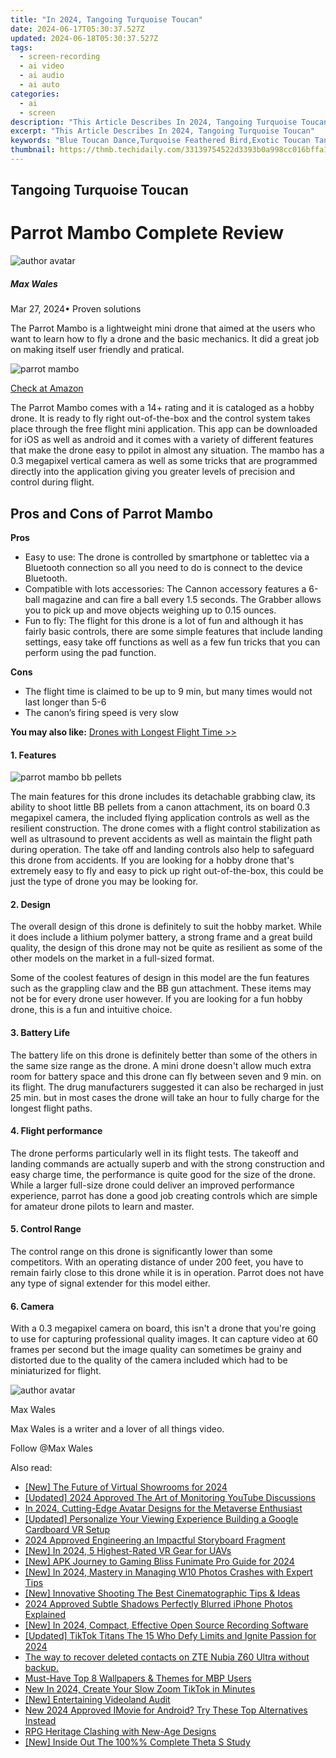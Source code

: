 ```yaml
---
title: "In 2024, Tangoing Turquoise Toucan"
date: 2024-06-17T05:30:37.527Z
updated: 2024-06-18T05:30:37.527Z
tags: 
  - screen-recording
  - ai video
  - ai audio
  - ai auto
categories: 
  - ai
  - screen
description: "This Article Describes In 2024, Tangoing Turquoise Toucan"
excerpt: "This Article Describes In 2024, Tangoing Turquoise Toucan"
keywords: "Blue Toucan Dance,Turquoise Feathered Bird,Exotic Toucan Tango,Toucan Colorful Dance,Tangoing Avian Beauty,Turquoise Plumed Toucan,Vibrant Toucan Dances"
thumbnail: https://thmb.techidaily.com/33139754522d3393b0a998cc016bffa1b55254150a3f5abcd672e5d0c2f8e9f3.jpg
---
```


## Tangoing Turquoise Toucan

# Parrot Mambo Complete Review

![author avatar](https://images.wondershare.com/filmora/article-images/max-wales-author.jpg)

##### Max Wales

 Mar 27, 2024• Proven solutions

 The Parrot Mambo is a lightweight mini drone that aimed at the users who want to learn how to fly a drone and the basic mechanics. It did a great job on making itself user friendly and pratical.

![parrot mambo](https://images.wondershare.com/filmora/article-images/parrot-mambo.jpg)

[Check at Amazon](https://www.amazon.com/gp/product/B01JYR44MY/ref=as%5Fli%5Ftl?ie=UTF8&tag=vs-flora-20&camp=1789&creative=9325&linkCode=as2&creativeASIN=B01JYR44MY&linkId=67c1f92814414b27494acdea5c374b36)

 The Parrot Mambo comes with a 14+ rating and it is cataloged as a hobby drone. It is ready to fly right out-of-the-box and the control system takes place through the free flight mini application. This app can be downloaded for iOS as well as android and it comes with a variety of different features that make the drone easy to ppilot in almost any situation. The mambo has a 0.3 megapixel vertical camera as well as some tricks that are programmed directly into the application giving you greater levels of precision and control during flight.

## Pros and Cons of Parrot Mambo

**Pros**

* Easy to use: The drone is controlled by smartphone or tablettec via a Bluetooth connection so all you need to do is connect to the device Bluetooth.
* Compatible with lots accessories: The Cannon accessory features a 6-ball magazine and can fire a ball every 1.5 seconds. The Grabber allows you to pick up and move objects weighing up to 0.15 ounces.
* Fun to fly: The flight for this drone is a lot of fun and although it has fairly basic controls, there are some simple features that include landing settings, easy take off functions as well as a few fun tricks that you can perform using the pad function.

**Cons**

* The flight time is claimed to be up to 9 min, but many times would not last longer than 5-6
* The canon’s firing speed is very slow

**You may also like:** [Drones with Longest Flight Time >>](https://tools.techidaily.com/wondershare/filmora/download/)

#### 1\.  Features

![parrot mambo bb pellets](https://images.wondershare.com/filmora/article-images/parrot-mambo-bb-pellets.jpg)

 The main features for this drone includes its detachable grabbing claw, its ability to shoot little BB pellets from a canon attachment, its on board 0.3 megapixel camera, the included flying application controls as well as the resilient construction. The drone comes with a flight control stabilization as well as ultrasound to prevent accidents as well as maintain the flight path during operation. The take off and landing controls also help to safeguard this drone from accidents. If you are looking for a hobby drone that's extremely easy to fly and easy to pick up right out-of-the-box, this could be just the type of drone you may be looking for.

#### 2\.  Design

 The overall design of this drone is definitely to suit the hobby market. While it does include a lithium polymer battery, a strong frame and a great build quality, the design of this drone may not be quite as resilient as some of the other models on the market in a full-sized format.

 Some of the coolest features of design in this model are the fun features such as the grappling claw and the BB gun attachment. These items may not be for every drone user however. If you are looking for a fun hobby drone, this is a fun and intuitive choice.

#### 3\.  Battery Life

 The battery life on this drone is definitely better than some of the others in the same size range as the drone. A mini drone doesn't allow much extra room for battery space and this drone can fly between seven and 9 min. on its flight. The drug manufacturers suggested it can also be recharged in just 25 min. but in most cases the drone will take an hour to fully charge for the longest flight paths.

#### 4\.  Flight performance

 The drone performs particularly well in its flight tests. The takeoff and landing commands are actually superb and with the strong construction and easy charge time, the performance is quite good for the size of the drone. While a larger full-size drone could deliver an improved performance experience, parrot has done a good job creating controls which are simple for amateur drone pilots to learn and master.

#### 5\.  Control Range

 The control range on this drone is significantly lower than some competitors. With an operating distance of under 200 feet, you have to remain fairly close to this drone while it is in operation. Parrot does not have any type of signal extender for this model either.

#### 6\.  Camera

 With a 0.3 megapixel camera on board, this isn't a drone that you're going to use for capturing professional quality images. It can capture video at 60 frames per second but the image quality can sometimes be grainy and distorted due to the quality of the camera included which had to be miniaturized for flight.

![author avatar](https://images.wondershare.com/filmora/article-images/max-wales-author.jpg)

Max Wales

Max Wales is a writer and a lover of all things video.

Follow @Max Wales


<ins class="adsbygoogle"
     style="display:block"
     data-ad-format="autorelaxed"
     data-ad-client="ca-pub-7571918770474297"
     data-ad-slot="1223367746"></ins>



<ins class="adsbygoogle"
     style="display:block"
     data-ad-client="ca-pub-7571918770474297"
     data-ad-slot="8358498916"
     data-ad-format="auto"
     data-full-width-responsive="true"></ins>


<span class="atpl-alsoreadstyle">Also read:</span>
<div><ul>
<li><a href="https://fox-blue.techidaily.com/new-the-future-of-virtual-showrooms-for-2024/"><u>[New] The Future of Virtual Showrooms for 2024</u></a></li>
<li><a href="https://fox-blue.techidaily.com/updated-2024-approved-the-art-of-monitoring-youtube-discussions/"><u>[Updated] 2024 Approved  The Art of Monitoring YouTube Discussions</u></a></li>
<li><a href="https://fox-blue.techidaily.com/in-2024-cutting-edge-avatar-designs-for-the-metaverse-enthusiast/"><u>In 2024, Cutting-Edge Avatar Designs for the Metaverse Enthusiast</u></a></li>
<li><a href="https://fox-blue.techidaily.com/updated-personalize-your-viewing-experience-building-a-google-cardboard-vr-setup/"><u>[Updated] Personalize Your Viewing Experience  Building a Google Cardboard VR Setup</u></a></li>
<li><a href="https://fox-blue.techidaily.com/2024-approved-engineering-an-impactful-storyboard-fragment/"><u>2024 Approved  Engineering an Impactful Storyboard Fragment</u></a></li>
<li><a href="https://fox-blue.techidaily.com/new-in-2024-5-highest-rated-vr-gear-for-uavs/"><u>[New] In 2024, 5 Highest-Rated VR Gear for UAVs</u></a></li>
<li><a href="https://fox-blue.techidaily.com/new-apk-journey-to-gaming-bliss-funimate-pro-guide-for-2024/"><u>[New] APK Journey to Gaming Bliss  Funimate Pro Guide for 2024</u></a></li>
<li><a href="https://fox-blue.techidaily.com/new-in-2024-mastery-in-managing-w10-photos-crashes-with-expert-tips/"><u>[New] In 2024, Mastery in Managing W10 Photos Crashes with Expert Tips</u></a></li>
<li><a href="https://fox-blue.techidaily.com/new-innovative-shooting-the-best-cinematographic-tips-and-ideas/"><u>[New] Innovative Shooting  The Best Cinematographic Tips & Ideas</u></a></li>
<li><a href="https://some-tips.techidaily.com/2024-approved-subtle-shadows-perfectly-blurred-iphone-photos-explained/"><u>2024 Approved  Subtle Shadows  Perfectly Blurred iPhone Photos Explained</u></a></li>
<li><a href="https://digital-screen-recording.techidaily.com/new-in-2024-compact-effective-open-source-recording-software/"><u>[New] In 2024, Compact, Effective Open Source Recording Software</u></a></li>
<li><a href="https://tiktok-videos.techidaily.com/updated-tiktok-titans-the-15-who-defy-limits-and-ignite-passion-for-2024/"><u>[Updated] TikTok Titans  The 15 Who Defy Limits and Ignite Passion for 2024</u></a></li>
<li><a href="https://techidaily.com/the-way-to-recover-deleted-contacts-on-zte-nubia-z60-ultra-without-backup-by-fonelab-android-recover-contacts/"><u>The way to recover deleted contacts on ZTE Nubia Z60 Ultra without backup.</u></a></li>
<li><a href="https://extra-lessons.techidaily.com/must-have-top-8-wallpapers-and-themes-for-mbp-users/"><u>Must-Have  Top 8 Wallpapers & Themes for MBP Users</u></a></li>
<li><a href="https://ai-editing-video.techidaily.com/new-in-2024-create-your-slow-zoom-tiktok-in-minutes/"><u>New In 2024, Create Your Slow Zoom TikTok in Minutes</u></a></li>
<li><a href="https://vp-tips.techidaily.com/new-entertaining-videoland-audit/"><u>[New] Entertaining Videoland Audit</u></a></li>
<li><a href="https://ai-video-apps.techidaily.com/new-2024-approved-imovie-for-android-try-these-top-alternatives-instead/"><u>New 2024 Approved IMovie for Android? Try These Top Alternatives Instead</u></a></li>
<li><a href="https://on-screen-recording.techidaily.com/rpg-heritage-clashing-with-new-age-designs/"><u>RPG Heritage Clashing with New-Age Designs</u></a></li>
<li><a href="https://extra-approaches.techidaily.com/new-inside-out-the-100-complete-theta-s-study/"><u>[New] Inside Out  The 100%% Complete Theta S Study</u></a></li>
</ul></div>
